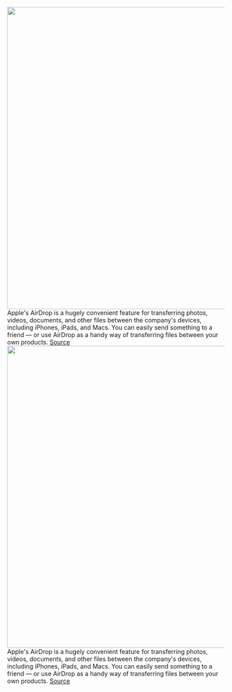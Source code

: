 <img src='https://cdn.vox-cdn.com/thumbor/2n1CBZE-w9aBU5IGRGfhZT1ZPdA=/0x0:2040x1360/1200x800/filters:focal(556x346:882x672)/cdn.vox-cdn.com/uploads/chorus_image/image/70762340/akrales_190913_3628_0327.0.jpg' width='700px' /><br/>
Apple's AirDrop is a hugely convenient feature for transferring photos, videos, documents, and other files between the company's devices, including iPhones, iPads, and Macs. You can easily send something to a friend — or use AirDrop as a handy way of transferring files between your own products.
<a href='https://www.theverge.com/23030163/airdrop-iphone-ipad-how-to-use-apple'> Source <a/><img src='https://cdn.vox-cdn.com/thumbor/2n1CBZE-w9aBU5IGRGfhZT1ZPdA=/0x0:2040x1360/1200x800/filters:focal(556x346:882x672)/cdn.vox-cdn.com/uploads/chorus_image/image/70762340/akrales_190913_3628_0327.0.jpg' width='700px' /><br/>
Apple's AirDrop is a hugely convenient feature for transferring photos, videos, documents, and other files between the company's devices, including iPhones, iPads, and Macs. You can easily send something to a friend — or use AirDrop as a handy way of transferring files between your own products.
<a href='https://www.theverge.com/23030163/airdrop-iphone-ipad-how-to-use-apple'> Source <a/>